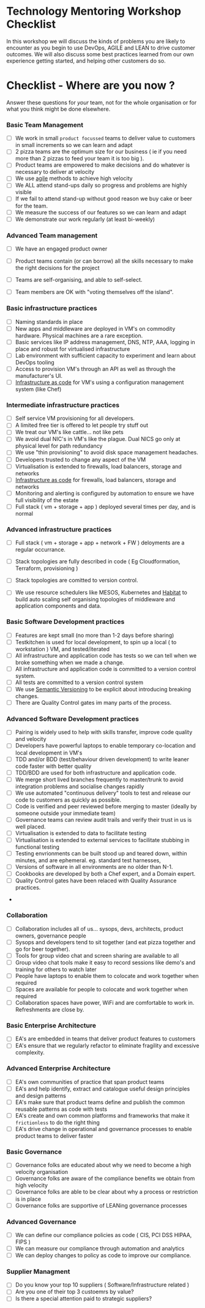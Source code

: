 # Technology Mentoring Workshop Checklist

In this workshop we will discuss the kinds of problems you are likely to encounter as you begin to use DevOps, AGILE and LEAN to drive customer outcomes. We will also discuss some best practices learned from our own experience getting started, and helping other customers do so.

# Checklist - Where are you now ?
Answer these questions for _your_ team, not for the whole organisation or for what you think might be done elsewhere. 

### Basic Team Management

- [ ] We work in small ```product focussed``` teams to deliver value to customers in small increments so we can learn and adapt
- [ ] 2 pizza teams are the optimum size for our business ( ie if you need more than 2 pizzas to feed your team it is too big ).
- [ ] Product teams are empowered to make decisions and do whatever is necessary to deliver at velocity
- [ ] We use [agile](https://en.wikipedia.org/wiki/Agile_software_development) methods to achieve high velocity
- [ ] We ALL attend stand-ups daily so progress and problems are highly visible
- [ ] If we fail to attend stand-up without good reason we buy cake or beer for the team.
- [ ] We measure the success of our features so we can learn and adapt
- [ ] We demonstrate our work regularly (at least bi-weekly)

### Advanced Team management
- [ ] We have an engaged product owner
- [ ] Product teams contain (or can borrow) all the skills necessary to make the right decisions for the project
- [ ] Teams are self-organising, and able to self-select. 
- [ ] Team members are OK with "voting themselves off the island".


### Basic infrastructure practices
- [ ] Naming standards in place
- [ ] New apps and middleware are deployed in VM's on commodity hardware. Physical machines are a rare exception.
- [ ] Basic services like IP address management, DNS, NTP, AAA, logging in place and robust for virtualised infrastructure
- [ ] Lab environment with sufficient capacity to experiment and learn about DevOps tooling
- [ ] Access to provision VM's through an API as well as through the manufacturer's UI.
- [ ] [Infrastructure as code](https://en.wikipedia.org/wiki/Infrastructure_as_Code) for VM's using a configuration management system (like Chef)

### Intermediate infrastructure practices
- [ ] Self service VM provisioning for all developers.
- [ ] A limited free tier is offered to let people try stuff out
- [ ] We treat our VM's like cattle... not like pets
- [ ] We avoid dual NIC's in VM's like the plague. Dual NICS go only at physical level for path redundancy
- [ ] We use "thin provisioning" to avoid disk space management headaches.
- [ ] Developers trusted to change any aspect of the VM
- [ ] Virtualisation is extended to firewalls, load balancers, storage and networks
- [ ] [Infrastructure as code](https://en.wikipedia.org/wiki/Infrastructure_as_Code) for firewalls, load balancers, storage and networks
- [ ] Monitoring and alerting is configured by automation to ensure we have full visibility of the estate
- [ ] Full stack ( vm + storage + app ) deployed several times per day, and is normal

### Advanced infrastructure practices
- [ ] Full stack ( vm + storage + app + network + FW ) deloyments are a regular occurrance.
- [ ] Stack topologies are fully described in code ( Eg Cloudformation, Terraform, provisioning )
- [ ] Stack topologies are comitted to version control.
- [ ] We use resource schedulers like MESOS, Kubernetes and [Habitat](http://habitat.sh) to build auto scaling self organising topologies of middleware and application components and data.


### Basic Software Development practices
- [ ] Features are kept small (no more than 1-2 days before sharing)
- [ ] Testkitchen is used for local development, to spin up a local ( to workstation ) VM, and tested/iterated
- [ ] All infrastructure and application code has tests so we can tell when we broke something when we made a change.
- [ ] All infrastructure and application code is committed to a version control system.
- [ ] All tests are committed to a version control system
- [ ] We use [Semantic Versioning](http://semver.org) to be explicit about introducing breaking changes.
- [ ] There are Quality Control gates im many parts of the process.

### Advanced Software Development practices
- [ ] Pairing is widely used to help with skills transfer, improve code quality and velocity
- [ ] Developers have powerful laptops to enable temporary co-location and local development in VM's
- [ ] TDD and/or BDD (test/behaviour driven development) to write leaner code faster with better quality
- [ ] TDD/BDD are used for both infrastructure and application code.
- [ ] We merge short lived branches frequently to master/trunk to avoid integration problems and socialise changes rapidly
- [ ] We use automated "continuous delivery" tools to test and release our code to customers as quickly as possible.
- [ ] Code is verified and peer reviewed before merging to master (ideally by someone outside your immediate team)
- [ ] Governance teams can review audit trails and verify their trust in us is well placed.
- [ ] Virtualisation is extended to data to facilitate testing
- [ ] Virtualisation is extended to external services to facilitate stubbing in functional testing
- [ ] Testing envrionments can be built stood up and teared down, within minutes, and are ephemeral. eg. standard test harnesses,
- [ ] Versions of software in all environments are no older than N-1. 
- [ ] Cookbooks are developed by both a Chef expert, and a Domain expert.
- [ ] Quality Control gates have been relaced with Quality Assurance practices.
- 
### Collaboration
- [ ] Collaboration includes all of us... sysops, devs, architects, product owners, governance people
- [ ] Sysops and developers tend to sit together (and eat pizza together and go for beer together).
- [ ] Tools for group video chat and screen sharing are available to all
- [ ] Group video chat tools make it easy to record sessions like demo's and training for others to watch later
- [ ] People have laptops to enable them to colocate and work together when required
- [ ] Spaces are available for people to colocate and work together when required
- [ ] Collaboration spaces have power, WiFi and are comfortable to work in. Refreshments are close by.

### Basic Enterprise Architecture
- [ ] EA's are embedded in teams that deliver product features to customers
- [ ] EA's ensure that we regularly refactor to eliminate fragility and excessive complexity.

### Advanced Enterprise Architecture
- [ ] EA's own communities of practice that span product teams
- [ ] EA's and help identify, extract and catalogue useful design principles and design patterns
- [ ] EA's make sure that product teams define and publish the common reusable patterns as code with tests
- [ ] EA's create and own common platforms and frameworks that make it ```frictionless``` to do the right thing
- [ ] EA's drive change in operational and governance processes to enable product teams to deliver faster

### Basic Governance
- [ ] Governance folks are educated about why we need to become a high velocity organisation
- [ ] Governance folks are aware of the compliance benefits we obtain from high velocity
- [ ] Governance folks are able to be clear about why a process or restriction is in place
- [ ] Governance folks are supportive of LEANing governance processes

### Advanced Governance
- [ ] We can define our compliance policies as code ( CIS, PCI DSS HIPAA, FIPS )
- [ ] We can measure our compliance through automation and analytics
- [ ] We can deploy changes to policy as code to improve our compliance.

### Supplier Managment
- [ ] Do you know your top 10 suppliers ( Software/Infrastructure related )
- [ ] Are you one of their top 3 custoemrs by value?
- [ ] Is there a special attention paid to strategic suppliers?
